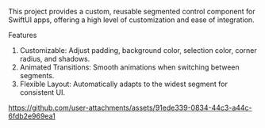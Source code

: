 This project provides a custom, reusable segmented control component for SwiftUI apps, offering a high level of customization and ease of integration.

Features
1) Customizable: Adjust padding, background color, selection color, corner radius, and shadows.
2) Animated Transitions: Smooth animations when switching between segments.
3) Flexible Layout: Automatically adapts to the widest segment for consistent UI.

https://github.com/user-attachments/assets/91ede339-0834-44c3-a44c-6fdb2e969ea1

